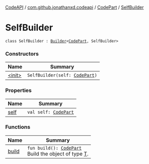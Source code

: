 [CodeAPI](../../../index.md) / [com.github.jonathanxd.codeapi](../../index.md) / [CodePart](../index.md) / [SelfBuilder](.)

# SelfBuilder

`class SelfBuilder : `[`Builder`](../../../com.github.jonathanxd.codeapi.builder/-builder/index.md)`<`[`CodePart`](../index.md)`, SelfBuilder>`

### Constructors

| Name | Summary |
|---|---|
| [&lt;init&gt;](-init-.md) | `SelfBuilder(self: `[`CodePart`](../index.md)`)` |

### Properties

| Name | Summary |
|---|---|
| [self](self.md) | `val self: `[`CodePart`](../index.md) |

### Functions

| Name | Summary |
|---|---|
| [build](build.md) | `fun build(): `[`CodePart`](../index.md)<br>Build the object of type [T](#). |
